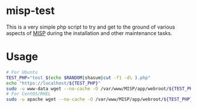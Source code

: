 # misp-test

This is a very simple php script to try and get to the ground of various aspects of [MISP](https://github.com/MISP/MISP) during the installation and other maintenance tasks.

# Usage

```bash
# For Ubuntu
TEST_PHP="test_$(echo $RANDOM|shasum|cut -f1 -d\ ).php"
echo "https://localhost/${TEST_PHP}"
sudo -u www-data wget --no-cache -O /var/www/MISP/app/webroot/${TEST_PHP} https://raw.githubusercontent.com/SteveClement/misp-test/master/test.php
# For CentOS/RHEL
sudo -u apache wget --no-cache -O /var/www/MISP/app/webroot/${TEST_PHP} https://raw.githubusercontent.com/SteveClement/misp-test/master/test.php
```

